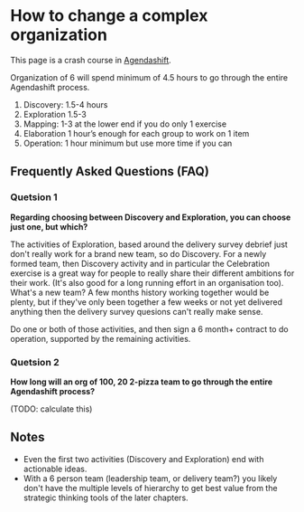 # How to change a complex organization

This page is a crash course in [Agendashift](https://www.agendashift.com/).

Organization of 6 will spend minimum of 4.5 hours to go through the entire Agendashift process.

1. Discovery: 1.5-4 hours
1. Exploration 1.5-3
1. Mapping: 1-3 at the lower end if you do only 1 exercise
1. Elaboration 1 hour’s enough for each group to work on 1 item
1. Operation: 1 hour minimum but use more time if you can

## Frequently Asked Questions (FAQ)
### Quetsion 1
**Regarding choosing between Discovery and Exploration, you can choose just one, but which?**

The activities of Exploration, based around the delivery survey debrief just don't really work for a brand new team, so do Discovery. For a newly formed team, then Discovery activity and in particular the Celebration exercise is a great way for people to really share their different ambitions for their work. (It's also good for a long running effort in an organisation too). What's a new team? A few months history working together would be plenty, but if they've only been together a few weeks or not yet delivered anything then the delivery survey quesions can't really make sense.

Do one or both of those activities, and then sign a 6 month+ contract to do operation, supported by the remaining activities.

### Quetsion 2
**How long will an org of 100, 20 2-pizza team to go through the entire Agendashift process?**

 (TODO: calculate this)

## Notes

* Even the first two activities (Discovery and Exploration) end with actionable ideas.
* With a 6 person team (leadership team, or delivery team?) you likely don't have the multiple levels of hierarchy to get best value from the strategic thinking tools of the later chapters.
